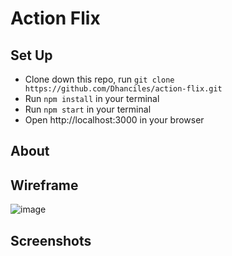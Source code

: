 # Action Flix

## Set Up

 - Clone down this repo, run `git clone https://github.com/Dhanciles/action-flix.git`
 - Run `npm install` in your terminal
 - Run `npm start` in your terminal
 - Open http://localhost:3000 in your browser
 
 ## About

## Wireframe
![image](https://user-images.githubusercontent.com/39439089/50122566-59c50480-021a-11e9-9597-cb75e7f47cee.png)

## Screenshots
